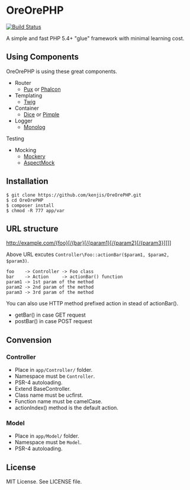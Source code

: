 # OreOrePHP

[![Build Status](https://travis-ci.org/kenjis/OreOrePHP.png)](https://travis-ci.org/kenjis/OreOrePHP)

A simple and fast PHP 5.4+ "glue" framework with minimal learning cost.

## Using Components

OreOrePHP is using these great components.

* Router
   * [Pux](https://github.com/c9s/Pux) or [Phalcon](https://github.com/phalcon/cphalcon)
* Templating
   * [Twig](https://github.com/fabpot/Twig)
* Container
   * [Dice](https://github.com/Jasrags/Dice) or [Pimple](https://github.com/fabpot/Pimple)
* Logger
   * [Monolog](https://github.com/Seldaek/monolog)

Testing

* Mocking
   * [Mockery](https://github.com/padraic/mockery)
   * [AspectMock](https://github.com/Codeception/AspectMock)

## Installation

~~~
$ git clone https://github.com/kenjis/OreOrePHP.git
$ cd OreOrePHP
$ composer install
$ chmod -R 777 app/var
~~~

## URL structure

http://example.com/{foo}[/{bar}[/{param1}[/{param2}[/{param3}]]]]

Above URL excutes `Controller\Foo::actionBar($param1, $param2, $param3)`.

~~~
foo    -> Controller -> Foo class
bar    -> Action     -> actionBar() function
param1 -> 1st param of the method
param2 -> 2nd param of the method
param3 -> 3rd param of the method
~~~

You can also use HTTP method prefixed action in stead of actionBar().

 * getBar() in case GET request
 * postBar() in case POST request

## Convension

### Controller

* Place in `app/Controller/` folder.
* Namespace must be `Controller`.
* PSR-4 autoloading.
* Extend BaseController.
* Class name must be ucfirst.
* Function name must be camelCase.
* actionIndex() method is the default action.

### Model

* Place in `app/Model/` folder.
* Namespace must be `Model`.
* PSR-4 autoloading.

## License

MIT License. See LICENSE file.

